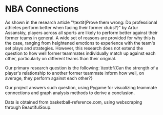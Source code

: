 # NBA Connections

As shown in the research article "\textit{Prove them wrong: Do professional athletes perform better when facing their former clubs?}" by Artur Assanskiy, players across all sports are likely to perform better against their former teams in general. A wide set of reasons are provided for why this is the case, ranging from heightened emotions to experience with the team's set plays and strategies. However, this research does not extend the question to how well former teammates individually match up against each other, particularly on different teams than their original. 


Our primary research question is the following: \textbf{Can the strength of a player's relationship to another former teammate inform how well, on average, they perform against each other?}

Our project answers such question, using Pygame for visualizing teammate connections and graph analysis methods to derive a conclusion. 

Data is obtained from basketball-reference.com, using webscraping through BeautifulSoup.
